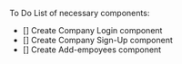 To Do List of necessary components:

- [] Create Company Login component
- [] Create Company Sign-Up component
- [] Create Add-empoyees component